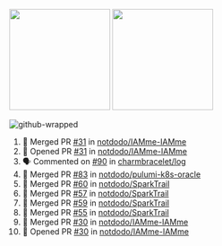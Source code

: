<a href="https://github.com/notdodo"><img src="https://github-readme-stats.vercel.app/api?username=notdodo&count_private=true&theme=dark" height="180" /></a> <a href="https://github.com/notdodo"><img src="https://github-readme-stats.vercel.app/api/top-langs/?username=notdodo&langs_count=8&theme=dark&hide=tex,java,html,css&layout=compact" height="180" /></a>

![github-wrapped](https://github.com/notdodo/notdodo/assets/6991986/7ef19f4d-996d-4ac6-8b4a-ab140e96e4e3)

<!--START_SECTION:activity-->
1. 🎉 Merged PR [#31](https://github.com/notdodo/IAMme-IAMme/pull/31) in [notdodo/IAMme-IAMme](https://github.com/notdodo/IAMme-IAMme)
2. 💪 Opened PR [#31](https://github.com/notdodo/IAMme-IAMme/pull/31) in [notdodo/IAMme-IAMme](https://github.com/notdodo/IAMme-IAMme)
3. 🗣 Commented on [#90](https://github.com/charmbracelet/log/issues/90#issuecomment-1870605067) in [charmbracelet/log](https://github.com/charmbracelet/log)
4. 🎉 Merged PR [#83](https://github.com/notdodo/pulumi-k8s-oracle/pull/83) in [notdodo/pulumi-k8s-oracle](https://github.com/notdodo/pulumi-k8s-oracle)
5. 🎉 Merged PR [#60](https://github.com/notdodo/SparkTrail/pull/60) in [notdodo/SparkTrail](https://github.com/notdodo/SparkTrail)
6. 🎉 Merged PR [#57](https://github.com/notdodo/SparkTrail/pull/57) in [notdodo/SparkTrail](https://github.com/notdodo/SparkTrail)
7. 🎉 Merged PR [#59](https://github.com/notdodo/SparkTrail/pull/59) in [notdodo/SparkTrail](https://github.com/notdodo/SparkTrail)
8. 🎉 Merged PR [#55](https://github.com/notdodo/SparkTrail/pull/55) in [notdodo/SparkTrail](https://github.com/notdodo/SparkTrail)
9. 🎉 Merged PR [#30](https://github.com/notdodo/IAMme-IAMme/pull/30) in [notdodo/IAMme-IAMme](https://github.com/notdodo/IAMme-IAMme)
10. 💪 Opened PR [#30](https://github.com/notdodo/IAMme-IAMme/pull/30) in [notdodo/IAMme-IAMme](https://github.com/notdodo/IAMme-IAMme)
<!--END_SECTION:activity-->
